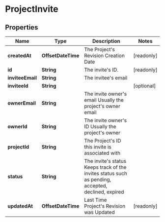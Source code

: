 

# ProjectInvite


## Properties

Name | Type | Description | Notes
------------ | ------------- | ------------- | -------------
**createdAt** | **OffsetDateTime** | The Project&#39;s Revision Creation Date |  [readonly]
**id** | **String** | The invite&#39;s ID. |  [readonly]
**inviteeEmail** | **String** | The invitee&#39;s email | 
**inviteeId** | **String** |  |  [optional]
**ownerEmail** | **String** | The invite owner&#39;s email Usually the project&#39;s owner email | 
**ownerId** | **String** | The invite owner&#39;s ID Usually the project&#39;s owner | 
**projectId** | **String** | The Project&#39;s ID this invite is associated with | 
**status** | **String** | The invite&#39;s status Keeps track of the invites status such as pending, accepted, declined, expired | 
**updatedAt** | **OffsetDateTime** | Last Time Project&#39;s Revision was Updated |  [readonly]



